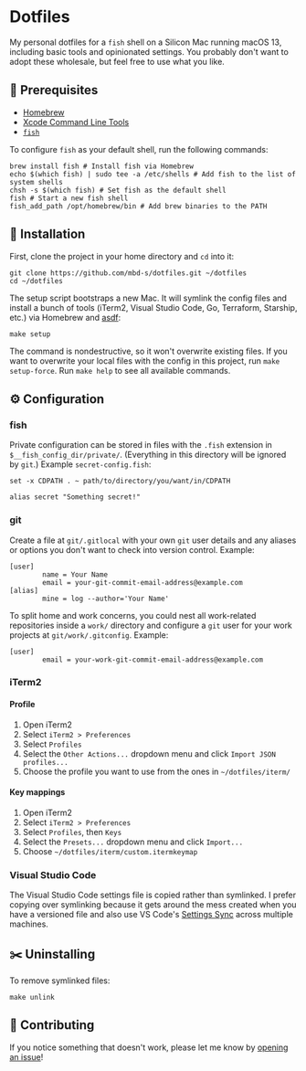 # Dotfiles

My personal dotfiles for a `fish` shell on a Silicon Mac running macOS 13, including basic tools and
opinionated settings. You probably don't want to adopt these wholesale, but feel free to use what
you like.

## 🧭 Prerequisites

- [Homebrew](https://brew.sh/)
- [Xcode Command Line Tools](https://mac.install.guide/commandlinetools/index.html)
- [`fish`](https://fishshell.com/)

To configure `fish` as your default shell, run the following commands:

```shell
brew install fish # Install fish via Homebrew
echo $(which fish) | sudo tee -a /etc/shells # Add fish to the list of system shells
chsh -s $(which fish) # Set fish as the default shell
fish # Start a new fish shell
fish_add_path /opt/homebrew/bin # Add brew binaries to the PATH
```

## 🔌 Installation

First, clone the project in your home directory and `cd` into it:

```shell
git clone https://github.com/mbd-s/dotfiles.git ~/dotfiles
cd ~/dotfiles
```

The setup script bootstraps a new Mac. It will symlink the config files and install a bunch of tools
(iTerm2, Visual Studio Code, Go, Terraform, Starship, etc.) via Homebrew and
[asdf](https://github.com/asdf-vm/asdf):

```shell
make setup
```

The command is nondestructive, so it won't overwrite existing files. If you want to overwrite your
local files with the config in this project, run `make setup-force`. Run `make help` to see all
available commands.

## ⚙️ Configuration

### fish

Private configuration can be stored in files with the `.fish` extension in `$__fish_config_dir/private/`.
(Everything in this directory will be ignored by `git`.) Example `secret-config.fish`:

```shell
set -x CDPATH . ~ path/to/directory/you/want/in/CDPATH

alias secret "Something secret!"
```

### git

Create a file at `git/.gitlocal` with your own `git` user details and any aliases or options you
don't want to check into version control. Example:

```
[user]
        name = Your Name
        email = your-git-commit-email-address@example.com
[alias]
        mine = log --author='Your Name'
```

To split home and work concerns, you could nest all work-related repositories inside a `work/`
directory and configure a `git` user for your work projects at `git/work/.gitconfig`. Example:

```
[user]
        email = your-work-git-commit-email-address@example.com
```

### iTerm2

#### Profile

1. Open iTerm2
2. Select `iTerm2 > Preferences`
3. Select `Profiles`
4. Select the `Other Actions...` dropdown menu and click `Import JSON profiles...`
5. Choose the profile you want to use from the ones in `~/dotfiles/iterm/`

#### Key mappings

1. Open iTerm2
2. Select `iTerm2 > Preferences`
3. Select `Profiles`, then `Keys`
4. Select the `Presets...` dropdown menu and click `Import...`
5. Choose `~/dotfiles/iterm/custom.itermkeymap`

### Visual Studio Code

The Visual Studio Code settings file is copied rather than symlinked. I prefer copying over
symlinking because it gets around the mess created when you have a versioned file and also use VS
Code's [Settings Sync](https://code.visualstudio.com/docs/editor/settings-sync) across multiple
machines.

## ✂️ Uninstalling

To remove symlinked files:

```shell
make unlink
```

## 🦀 Contributing

If you notice something that doesn't work, please let me know by
[opening an issue](https://github.com/mbd-s/dotfiles/issues/new/choose)!

